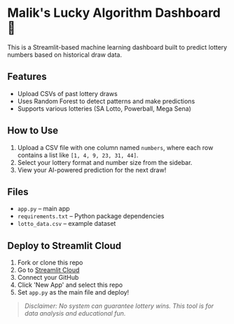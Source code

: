 
# Malik's Lucky Algorithm Dashboard 🎯

This is a Streamlit-based machine learning dashboard built to predict lottery numbers based on historical draw data.

## Features
- Upload CSVs of past lottery draws
- Uses Random Forest to detect patterns and make predictions
- Supports various lotteries (SA Lotto, Powerball, Mega Sena)

## How to Use
1. Upload a CSV file with one column named `numbers`, where each row contains a list like `[1, 4, 9, 23, 31, 44]`.
2. Select your lottery format and number size from the sidebar.
3. View your AI-powered prediction for the next draw!

## Files
- `app.py` – main app
- `requirements.txt` – Python package dependencies
- `lotto_data.csv` – example dataset

## Deploy to Streamlit Cloud
1. Fork or clone this repo
2. Go to [Streamlit Cloud](https://streamlit.io/cloud)
3. Connect your GitHub
4. Click 'New App' and select this repo
5. Set `app.py` as the main file and deploy!

> *Disclaimer: No system can guarantee lottery wins. This tool is for data analysis and educational fun.*
